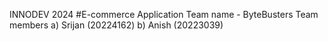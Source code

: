 INNODEV 2024
#E-commerce Application 
 Team name - ByteBusters 
 Team members
 a) Srijan (20224162)
 b) Anish  (20223039)
 

